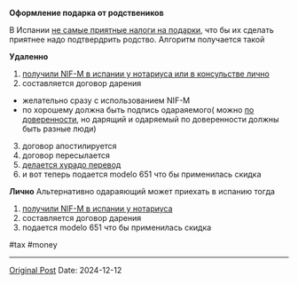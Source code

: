 **Оформление подарка от родствеников**

В Испании [не самые приятные налоги на подарки](2404.md), что бы их сделать приятнее надо подтвердрить родство. Алгоритм получается такой

**Удаленно**
1. [получили NIF-M в испании у нотариуса или в консульстве лично](2499.md)
2. составляется договор дарения
- желательно сразу с использованием NIF-M
- по хорошему должна быть подпись одараяемого( можно [по доверенности](689.md), но дарящий и одаряемый по доверенности должны быть разные люди)
3. договор апостилируется
4. договор пересылается
5. [делается хурадо перевод](1005.md)
6. и вот теперь подается modelo 651 что бы применилась скидка

**Лично**
Альтернативно одараяющий может приехать в испанию тогда
1. [получили NIF-M в испании у нотариуса](2499.md)
2. составляется договор дарения
3. подается modelo 651 что бы применилась скидка

#tax #money

---
[Original Post](https://t.me/lev2tarragona/2894)
Date: 2024-12-12
